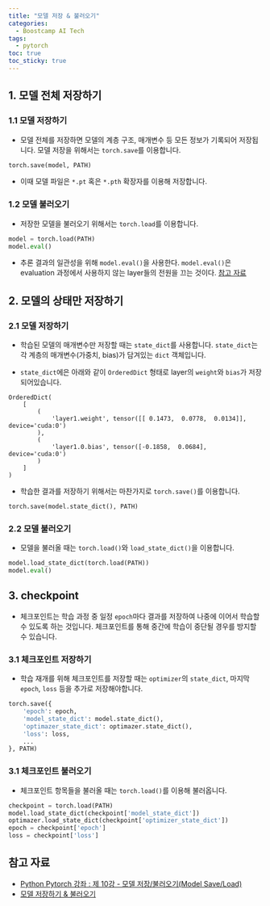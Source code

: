 ```yaml
---
title: "모델 저장 & 불러오기"
categories:
  - Boostcamp AI Tech
tags:
  - pytorch
toc: true
toc_sticky: true
---
```


## 1. 모델 전체 저장하기
### 1.1 모델 저장하기
- 모델 전체를 저장하면 모델의 계층 구조, 매개변수 등 모든 정보가 기록되어 저장됩니다. 모델 저장을 위해서는 ```torch.save```를 이용합니다.
```python
torch.save(model, PATH)
```
- 이때 모델 파일은 ```*.pt``` 혹은 ```*.pth``` 확장자를 이용해 저장합니다.

### 1.2 모델 불러오기
- 저장한 모델을 불러오기 위해서는 ```torch.load```를 이용합니다.
```python
model = torch.load(PATH)
model.eval()
```
- 추론 결과의 일관성을 위해 ```model.eval()```을 사용한다. ```model.eval()```은 evaluation 과정에서 사용하지 않는 layer들의 전원을 끄는 것이다. [참고 자료](https://stackoverflow.com/questions/60018578/what-does-model-eval-do-in-pytorch/60018731#60018731)

## 2. 모델의 상태만 저장하기
### 2.1 모델 저장하기
- 학습된 모델의 매개변수만 저장할 때는 ```state_dict```를 사용합니다. ```state_dict```는 각 계층의 매개변수(가중치, bias)가 담겨있는 ```dict``` 객체입니다.

- ```state_dict```에은 아래와 같이 ```OrderedDict``` 형태로 layer의 ```weight```와 ```bias```가 저장되어있습니다.
```
OrderedDict(
    [
        (
            'layer1.weight', tensor([[ 0.1473,  0.0778,  0.0134]], device='cuda:0')
        ),
        (
            'layer1.0.bias', tensor([-0.1858,  0.0684], device='cuda:0')
        )
    ]
)
```
- 학습한 결과를 저장하기 위해서는 마찬가지로 ```torch.save()```를 이용합니다.
```python
torch.save(model.state_dict(), PATH)
```
### 2.2 모델 불러오기
- 모델을 불러올 때는 ```torch.load()```와 ```load_state_dict()```을 이용합니다.
```python
model.load_state_dict(torch.load(PATH))
model.eval()
```

## 3. checkpoint
- 체크포인트는 학습 과정 중 일정 ```epoch```마다 결과를 저장하여 나중에 이어서 학습할 수 있도록 하는 것입니다. 체크포인트를 통해 중간에 학습이 중단될 경우를 방지할 수 있습니다.
### 3.1 체크포인트 저장하기
- 학습 재개를 위해 체크포인트를 저장할 때는 ```optimizer```의 ```state_dict```, 마지막 ```epoch```, ```loss``` 등을 추가로 저장해야합니다.
```python
torch.save({
    'epoch': epoch,
    'model_state_dict': model.state_dict(),
    'optimazer_state_dict': optimazer.state_dict(),
    'loss': loss,
    ...
}, PATH)
```

### 3.1 체크포인트 불러오기
- 체크포인트 항목들을 불러올 때는 ```torch.load()```를 이용해 불러옵니다.
```python
checkpoint = torch.load(PATH)
model.load_state_dict(checkpoint['model_state_dict'])
optimazer.load_state_dict(checkpoint['optimizer_state_dict'])
epoch = checkpoint['epoch']
loss = checkpoint['loss']
```

## 참고 자료
- [Python Pytorch 강좌 : 제 10강 - 모델 저장/불러오기(Model Save/Load)](https://076923.github.io/posts/Python-pytorch-10/)
- [모델 저장하기 & 불러오기](https://tutorials.pytorch.kr/beginner/saving_loading_models.html#inference)